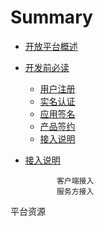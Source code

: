 # Summary

* [开放平台概述](README.md)
* [开发前必读](chapter1.md)
  * [用户注册](yonghuzhuce.md)
  * [实名认证](实名认证.md)
  * [应用签名](应用签名.md)
  * [产品签约](产品签约.md)
  * [接入说明](jierushuoming.md)
* [接入说明](接入说明.md)

             客户端接入
             服务方接入
平台资源

       


